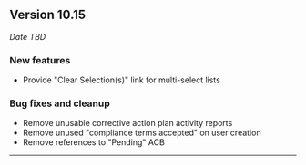 
## Version 10.15
_Date TBD_

### New features
* Provide "Clear Selection(s)" link for multi-select lists

### Bug fixes and cleanup
* Remove unusable corrective action plan activity reports
* Remove unused "compliance terms accepted" on user creation
* Remove references to "Pending" ACB

---

